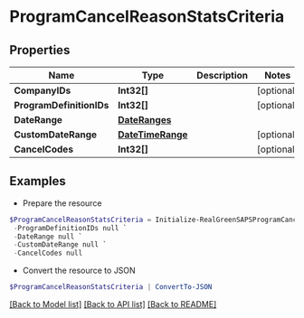 # ProgramCancelReasonStatsCriteria
## Properties

Name | Type | Description | Notes
------------ | ------------- | ------------- | -------------
**CompanyIDs** | **Int32[]** |  | [optional] 
**ProgramDefinitionIDs** | **Int32[]** |  | [optional] 
**DateRange** | [**DateRanges**](DateRanges.md) |  | 
**CustomDateRange** | [**DateTimeRange**](DateTimeRange.md) |  | [optional] 
**CancelCodes** | **Int32[]** |  | [optional] 

## Examples

- Prepare the resource
```powershell
$ProgramCancelReasonStatsCriteria = Initialize-RealGreenSAPSProgramCancelReasonStatsCriteria  -CompanyIDs null `
 -ProgramDefinitionIDs null `
 -DateRange null `
 -CustomDateRange null `
 -CancelCodes null
```

- Convert the resource to JSON
```powershell
$ProgramCancelReasonStatsCriteria | ConvertTo-JSON
```

[[Back to Model list]](../README.md#documentation-for-models) [[Back to API list]](../README.md#documentation-for-api-endpoints) [[Back to README]](../README.md)

